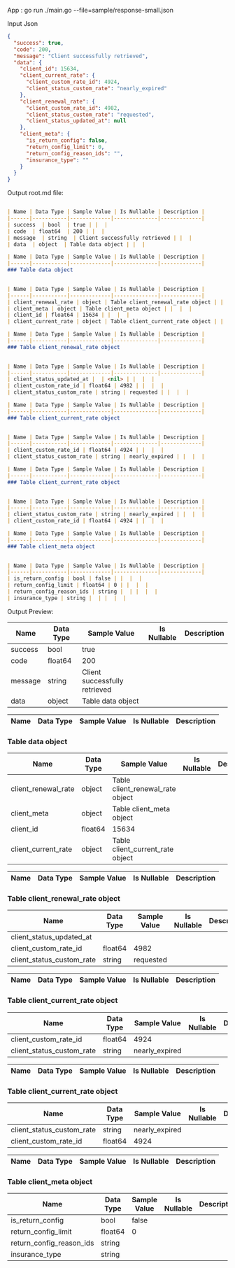App : go run ./main.go --file=sample/response-small.json

Input Json 
```json
{
  "success": true,
  "code": 200,
  "message": "Client successfully retrieved",
  "data": {
    "client_id": 15634,
    "client_current_rate": {
      "client_custom_rate_id": 4924,
      "client_status_custom_rate": "nearly_expired"
    },
    "client_renewal_rate": {
      "client_custom_rate_id": 4982,
      "client_status_custom_rate": "requested",
      "client_status_updated_at": null
    },
    "client_meta": {
      "is_return_config": false,
      "return_config_limit": 0,
      "return_config_reason_ids": "",
      "insurance_type": ""
    }
  }
}
```

Output root.md file:
```md

| Name | Data Type | Sample Value | Is Nullable | Description |
|------|-----------|-------------|--------------|-------------|
| success  | bool  | true | |  | 
| code  | float64  | 200 | |  | 
| message  | string  | Client successfully retrieved | |  | 
| data  | object  | Table data object | |  | 

| Name | Data Type | Sample Value | Is Nullable | Description |
|------|-----------|-------------|--------------|-------------|
### Table data object    
    

| Name | Data Type | Sample Value | Is Nullable | Description |
|------|-----------|-------------|--------------|-------------|
| client_renewal_rate | object | Table client_renewal_rate object | |  |  |
| client_meta | object | Table client_meta object | |  |  |
| client_id | float64 | 15634 | |  |  |
| client_current_rate | object | Table client_current_rate object | |  |  |

| Name | Data Type | Sample Value | Is Nullable | Description |
|------|-----------|-------------|--------------|-------------|
### Table client_renewal_rate object    
    

| Name | Data Type | Sample Value | Is Nullable | Description |
|------|-----------|-------------|--------------|-------------|
| client_status_updated_at |  | <nil> | |  |  |
| client_custom_rate_id | float64 | 4982 | |  |  |
| client_status_custom_rate | string | requested | |  |  |

| Name | Data Type | Sample Value | Is Nullable | Description |
|------|-----------|-------------|--------------|-------------|
### Table client_current_rate object    
    

| Name | Data Type | Sample Value | Is Nullable | Description |
|------|-----------|-------------|--------------|-------------|
| client_custom_rate_id | float64 | 4924 | |  |  |
| client_status_custom_rate | string | nearly_expired | |  |  |

| Name | Data Type | Sample Value | Is Nullable | Description |
|------|-----------|-------------|--------------|-------------|
### Table client_current_rate object    
    

| Name | Data Type | Sample Value | Is Nullable | Description |
|------|-----------|-------------|--------------|-------------|
| client_status_custom_rate | string | nearly_expired | |  |  |
| client_custom_rate_id | float64 | 4924 | |  |  |

| Name | Data Type | Sample Value | Is Nullable | Description |
|------|-----------|-------------|--------------|-------------|
### Table client_meta object    
    

| Name | Data Type | Sample Value | Is Nullable | Description |
|------|-----------|-------------|--------------|-------------|
| is_return_config | bool | false | |  |  |
| return_config_limit | float64 | 0 | |  |  |
| return_config_reason_ids | string |  | |  |  |
| insurance_type | string |  | |  |  |

```

Output Preview:

| Name | Data Type | Sample Value | Is Nullable | Description |
|------|-----------|-------------|--------------|-------------|
| success  | bool  | true | |  | 
| code  | float64  | 200 | |  | 
| message  | string  | Client successfully retrieved | |  | 
| data  | object  | Table data object | |  | 

| Name | Data Type | Sample Value | Is Nullable | Description |
|------|-----------|-------------|--------------|-------------|
### Table data object


| Name | Data Type | Sample Value | Is Nullable | Description |
|------|-----------|-------------|--------------|-------------|
| client_renewal_rate | object | Table client_renewal_rate object | |  |  |
| client_meta | object | Table client_meta object | |  |  |
| client_id | float64 | 15634 | |  |  |
| client_current_rate | object | Table client_current_rate object | |  |  |

| Name | Data Type | Sample Value | Is Nullable | Description |
|------|-----------|-------------|--------------|-------------|
### Table client_renewal_rate object


| Name | Data Type | Sample Value | Is Nullable | Description |
|------|-----------|-------------|--------------|-------------|
| client_status_updated_at |  | <nil> | |  |  |
| client_custom_rate_id | float64 | 4982 | |  |  |
| client_status_custom_rate | string | requested | |  |  |

| Name | Data Type | Sample Value | Is Nullable | Description |
|------|-----------|-------------|--------------|-------------|
### Table client_current_rate object


| Name | Data Type | Sample Value | Is Nullable | Description |
|------|-----------|-------------|--------------|-------------|
| client_custom_rate_id | float64 | 4924 | |  |  |
| client_status_custom_rate | string | nearly_expired | |  |  |

| Name | Data Type | Sample Value | Is Nullable | Description |
|------|-----------|-------------|--------------|-------------|
### Table client_current_rate object


| Name | Data Type | Sample Value | Is Nullable | Description |
|------|-----------|-------------|--------------|-------------|
| client_status_custom_rate | string | nearly_expired | |  |  |
| client_custom_rate_id | float64 | 4924 | |  |  |

| Name | Data Type | Sample Value | Is Nullable | Description |
|------|-----------|-------------|--------------|-------------|
### Table client_meta object


| Name | Data Type | Sample Value | Is Nullable | Description |
|------|-----------|-------------|--------------|-------------|
| is_return_config | bool | false | |  |  |
| return_config_limit | float64 | 0 | |  |  |
| return_config_reason_ids | string |  | |  |  |
| insurance_type | string |  | |  |  |

